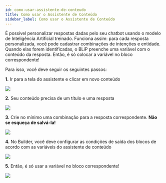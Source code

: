 ```yaml
---
id: como-usar-assistente-de-conteudo
title: Como usar o Assistente de Conteúdo
sidebar_label: Como usar o Assistente de Conteúdo
---
```


É possível personalizar respostas dadas pelo seu chatbot usando o modelo de Inteligência Artificial treinado. Funciona assim: para cada resposta personalizada, você pode cadastrar combinações de intenções e entidade. Quando elas forem identificadas, o BLiP preenche uma variável com o conteúdo da resposta. Então, é só colocar a variável no bloco correspondente!

Para isso, você deve seguir os seguintes passos:

**1.** Ir para a tela do assistente e clicar em novo conteúdo

![](/img/ai/nlp/como-usar-assistente-de-conteudo-01.png)

**2.** Seu conteúdo precisa de um título e uma resposta

![](/img/ai/nlp/como-usar-assistente-de-conteudo-02.png)

**3.** Crie no mínimo uma combinação para a resposta correspondente. **Não se esqueça de salvá-la!**

![](/img/ai/nlp/como-usar-assistente-de-conteudo-03.png)

**4.** No Builder, você deve configurar as condições de saída dos blocos de acordo com as variáveis do assistente de conteúdo

![](/img/ai/nlp/como-usar-assistente-de-conteudo-04.png)

**5.** Então, é só usar a variável no bloco correspondente!

![](/img/ai/nlp/como-usar-assistente-de-conteudo-06.png)
